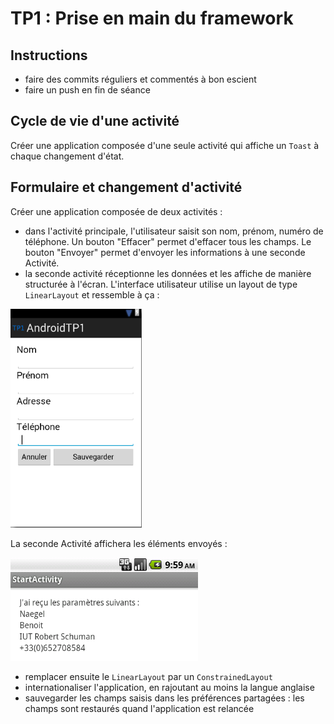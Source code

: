 # TP1 : Prise en main du framework

## Instructions 

- faire des commits réguliers et commentés à bon escient
- faire un push en fin de séance

## Cycle de vie d'une activité

Créer une application composée d'une seule activité qui affiche un `Toast` à chaque changement d'état.

## Formulaire et changement d'activité

Créer une application composée de deux activités :

- dans l'activité principale, l'utilisateur saisit son nom, prénom, numéro de téléphone. Un bouton "Effacer" permet d'effacer tous les champs.
Le bouton "Envoyer" permet d'envoyer les informations à une seconde Activité.
- la seconde activité réceptionne les données et les affiche de manière structurée à l'écran.
L'interface utilisateur utilise un layout de type `LinearLayout` et ressemble à ça :

<img src="snapshot1.png" height="350">

La seconde Activité affichera les éléments envoyés :

<img src="snapshot2.png" width="300">

- remplacer ensuite le `LinearLayout` par un `ConstrainedLayout`
- internationaliser l'application, en rajoutant au moins la langue anglaise
- sauvegarder les champs saisis dans les préférences partagées : les champs sont restaurés quand l'application est relancée
